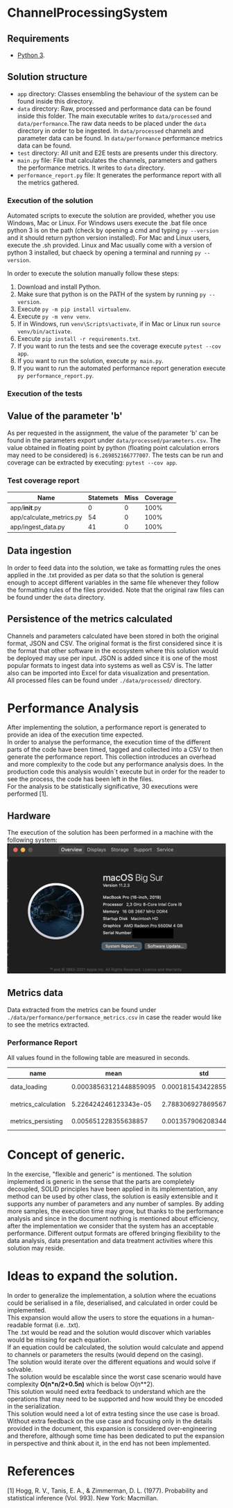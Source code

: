 # ChannelProcessingSystem

## Requirements
* [Python 3](https://www.python.org).  
## Solution structure

* `app` directory: Classes ensembling the behaviour of the system can be found inside this directory.  
* `data` directory: Raw, processed and performance data can be found inside this folder. The main executable writes to `data/processed` and `data/performance`.The raw data needs to be placed under the `data` directory in order to be ingested. In `data/processed` channels and parameter data can be found. In `data/performance` performance metrics data can be found.   
* `test` directory: All unit and E2E tests are presents under this directory.  
* `main.py` file: File that calculates the channels, parameters and gathers the performance metrics. It writes to `data` directory.  
* `performance_report.py` file: It generates the performance report with all the metrics gathered.  

### Execution of the solution
Automated scripts to execute the solution are provided, whether you use Windows, Mac or Linux.
For Windows users execute the .bat file once python 3 is on the path (check by opening a cmd and typing `py --version` and it should return python version installed).
For Mac and Linux users, execute the .sh provided. Linux and Mac usually come with a version of python 3 installed, but chaeck by opening a terminal and running `py --version`.

In order to execute the solution manually follow these steps:
1. Download and install Python.
2. Make sure that python is on the PATH of the system by running `py --version`.
3. Execute `py -m pip install virtualenv`.
4. Execute `py -m venv venv`.
5. If in Windows, run `venv\Scripts\activate`, if in Mac or Linux run `source venv/bin/activate`.
6. Execute `pip install -r requirements.txt`.
7. If you want to run the tests and see the coverage execute `pytest --cov app`.
8. If you want to run the solution, execute `py main.py`.
9. If you want to run the automated performance report generation execute `py performance_report.py`.

### Execution of the tests
## Value of the parameter 'b'
As per requested in the assignment, the value of the parameter 'b' can be found in the parameters export under `data/processed/parameters.csv`. The value obtained in floating point by python (floating point calculation errors may need to be considered) is `6.269852166777007`.
The tests can be run and coverage can be extracted by executing: `pytest --cov app`.
### Test coverage report

| Name                     | Statemets | Miss | Coverage |
|--------------------------|-----------|------|----------|
| app/__init__.py          | 0         | 0    | 100%     |
| app/calculate_metrics.py | 54        | 0    | 100%     |
| app/ingest_data.py       | 41        | 0    | 100%     |
## Data ingestion
In order to feed data into the solution, we take as formatting rules the ones applied in the .txt provided as per data so that the solution is general enough to accept different variables in the same file whenever they follow the formatting rules of the files provided. Note that the original raw files can be found under the `data` directory.  
## Persistence of the metrics calculated
Channels and parameters calculated have been stored in both the original format, JSON and CSV. The original format is the first considered since it is the format that other software in the ecosystem where this solution would be deployed may use per input. JSON is added since it is one of the most popular formats to ingest data into systems as well as CSV is. The latter also can be imported into Excel for data visualization and presentation.  
All processed files can be found under `./data/processed/` directory.  

# Performance Analysis
After implementing the solution, a performance report is generated to provide an idea of the execution time expected.  
In order to analyse the performance, the execution time of the different parts of the code have been timed, tagged and collected into a CSV to then generate the performance report. This collection introduces an overhead and more complexity to the code but any performance analysis does. In the production code this analysis wouldn´t execute but in order for the reader to see the process, the code has been left in the files.  
For the analysis to be statistically significative, 30 executions were performed [1].  
## Hardware
The execution of the solution has been performed in a machine with the following system:
![MacBook Pro 16 I9 8 Cores 16GB RAM](images/system.png)
## Metrics data
Data extracted from the metrics can be found under `./data/performance/performance_metrics.csv` in case the reader would like to see the metrics extracted.

### Performance Report

All values found in the following table are measured in seconds.

| name                | mean                   | std                    | min                   | max                   | confidence.95                                     |
|---------------------|------------------------|------------------------|-----------------------|-----------------------|---------------------------------------------------|
| data_loading        | 0.00038563121448859095 | 0.00018154342285501665 | 0.0003011226654052    | 0.0013601779937744    | [0.0003202606330682824, 0.00045100179590889947] |
| metrics_calculation | 5.226424246123343e-05  | 2.7883069278695677e-06 | 4.887580871582031e-05 | 5.817413330078125e-05 | [5.126022236407643e-05, 5.3268262558390427e-05] |
| metrics_persisting  | 0.005651228355638857   | 0.0013579062083443315  | 0.0044560432434082    | 0.0123078823089599    | [0.005162270303853052, 0.006140186407424662]    |

# Concept of generic.
In the exercise, "flexible and generic" is mentioned. The solution implemented is generic in the sense that the parts are completely decoupled, SOLID principles have been applied in its implementation, any method can be used by other class, the solution is easily extensible and it supports any number of parameters and any number of samples. By adding more samples, the execution time may grow, but thanks to the performance analysis and since in the document nothing is mentioned about efficiency, after the implementation we consider that the system has an acceptable performance. Different output formats are offered bringing flexibility to the data analysis, data presentation and data treatment activities where this solution may reside.  
# Ideas to expand the solution.
In order to generalize the implementation, a solution where the ecuations could be serialised in a file, deserialised, and calculated in order could be implemented.  
This expansion would allow the users to store the equations in a human-readable format (i.e. .txt).  
The .txt would be read and the solution would discover which variables would be missing for each equation.  
If an equation could be calculated, the solution would calculate and append to channels or parameters the results (would depend on the casing).  
The solution would iterate over the different equations and would solve if solvable.  
The solution would be escalable since the worst case scenario would have complexity **O(n*n/2+0.5n)** which is below O(n**2).  
This solution would need extra feedback to understand which are the operations that may need to be supported and how would they be encoded in the serialization.  
This solution would need a lot of extra testing since the use case is broad.  
Without extra feedback on the use case and focusing only in the details provided in the document, this expansion is considered over-engineering and therefore, although some time has been dedicated to put the expansion in perspective and think about it, in the end has not been implemented.  

# References
[1] Hogg, R. V., Tanis, E. A., & Zimmerman, D. L. (1977). Probability and statistical inference (Vol. 993). New York: Macmillan.
